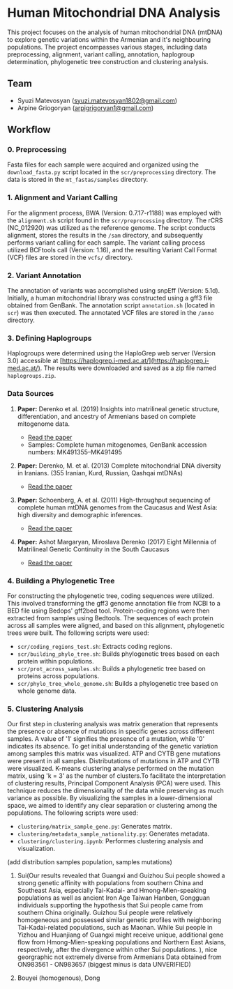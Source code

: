 # Human Mitochondrial DNA Analysis

This project focuses on the analysis of human mitochondrial DNA (mtDNA) to explore genetic variations within the Armenian and it's neighbouring populations. The project encompasses various stages, including data preprocessing, alignment, variant calling, annotation, haplogroup determination, phylogenetic tree construction and clustering analysis.

## Team

- Syuzi Matevosyan (syuzi.matevosyan1802@gmail.com)
- Arpine Griogoryan (arpigrigoryan1@gmail.com)

## Workflow

### 0. Preprocessing

Fasta files for each sample were acquired and organized using the `download_fasta.py` script located in the `scr/preprocessing` directory. The data is stored in the `mt_fastas/samples` directory.

### 1. Alignment and Variant Calling

For the alignment process, BWA (Version: 0.7.17-r1188) was employed with the `alignment.sh` script found in the `scr/preprocessing` directory. The rCRS (NC_012920) was utilized as the reference genome. The script conducts alignment, stores the results in the `/sam` directory, and subsequently performs variant calling for each sample. The variant calling process utilized BCFtools call (Version: 1.16), and the resulting Variant Call Format (VCF) files are stored in the `vcfs/` directory.

### 2. Variant Annotation

The annotation of variants was accomplished using snpEff (Version: 5.1d). Initially, a human mitochondrial library was constructed using a gff3 file obtained from GenBank. The annotation script `annotation.sh` (located in `scr`) was then executed. The annotated VCF files are stored in the `/anno` directory.

### 3. Defining Haplogroups

Haplogroups were determined using the HaploGrep web server (Version 3.0) accessible at [https://haplogrep.i-med.ac.at/](https://haplogrep.i-med.ac.at/). The results were downloaded and saved as a zip file named `haplogroups.zip`.

### Data Sources

1. **Paper:** Derenko et al. (2019) Insights into matrilineal genetic structure, differentiation, and ancestry of Armenians based on complete mitogenome data.
   - [Read the paper](https://doi.org/10.1007/s00438-019-01596-2)
   - Samples: Complete human mitogenomes, GenBank accession numbers: MK491355–MK491495

2. **Paper:** Derenko, M. et al. (2013) Complete mitochondrial DNA diversity in Iranians. (355 Iranian, Kurd, Russian, Qashqai mtDNAs)
   - [Read the paper](https://doi.org/10.1371/journal.pone.0080673)

3. **Paper:** Schoenberg, A. et al. (2011) High-throughput sequencing of complete human mtDNA genomes from the Caucasus and West Asia: high diversity and demographic inferences.
   - [Read the paper](https://doi.org/10.1038/ejhg.2011.62)

4. **Paper:** Ashot Margaryan, Miroslava Derenko (2017) Eight Millennia of Matrilineal Genetic Continuity in the South Caucasus
   - [Read the paper](http://dx.doi.org/10.1016/j.cub.2017.05.087)

### 4. Building a Phylogenetic Tree

For constructing the phylogenetic tree, coding sequences were utilized. This involved transforming the gff3 genome annotation file from NCBI to a BED file using Bedops' gff2bed tool. Protein-coding regions were then extracted from samples using Bedtools. The sequences of each protein across all samples were aligned, and based on this alignment, phylogenetic trees were built. The following scripts were used:

- `scr/coding_regions_test.sh`: Extracts coding regions.
- `scr/building_phylo_tree.sh`: Builds phylogenetic trees based on each protein within populations.
- `scr/prot_across_samples.sh`: Builds a phylogenetic tree based on proteins across populations.
- `scr/phylo_tree_whole_genome.sh`: Builds a phylogenetic tree based on whole genome data.

### 5. Clustering Analysis

Our first step in clustering analysis was matrix generation that represents the presence or absence of mutations in specific genes across different samples. A value of '1' signifies the presence of a mutation, while '0' indicates its absence. To get initial understanding of the genetic variation among samples this matrix was visualized. ATP and CYTB gene mutations were present in all samples. Distributations of mutations in ATP and CYTB were visualized.
K-means clustering analyse performed on the mutation matrix, using 'k = 3' as the number of clusters.To facilitate the interpretation of clustering results, Principal Component Analysis (PCA) were used. This technique reduces the dimensionality of the data while preserving as much variance as possible. By visualizing the samples in a lower-dimensional space, we aimed to identify any clear separation or clustering among the populations. The following scripts were used:

- `clustering/matrix_sample_gene.py`: Generates matrix.
- `clustering/metadata_sample_nationality.py`: Generates metadata.
- `clustering/clustering.ipynb`: Performes clustering analysis and visualization.

(add distribution samples population, samples mutations)
1. Sui(Our results revealed that Guangxi and Guizhou Sui people showed a strong genetic affinity with populations from southern China and Southeast Asia, especially Tai-Kadai- and Hmong-Mien-speaking populations as well as ancient Iron Age Taiwan Hanben, Gongguan individuals supporting the hypothesis that Sui people came from southern China originally. Guizhou Sui people were relatively homogeneous and possessed similar genetic profiles with neighboring Tai-Kadai-related populations, such as Maonan. While Sui people in Yizhou and Huanjiang of Guangxi might receive unique, additional gene flow from Hmong-Mien-speaking populations and Northern East Asians, respectively, after the divergence within other Sui populations. ), nice georgraphic not extremely diverse from Armenians
Data obtained from ON983561 - ON983657 (biggest minus is data UNVERIFIED)

2. Bouyei (homogenous), Dong
